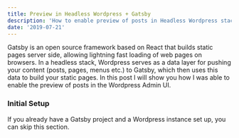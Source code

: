 ```yaml
---
title: Preview in Headless Wordpress + Gatsby
description: 'How to enable preview of posts in Headless Wordpress stack using Gatsby rehydration'
date: '2019-07-21'
---
```


Gatsby is an open source framework based on React that builds static pages server side, allowing lightning fast loading of web pages on browsers. In a headless stack, Wordpress serves as a data layer for pushing your content (posts, pages, menus etc.) to Gatsby, which then uses this data to build your static pages. In this post I will show you how I was able to enable the preview of posts in the Wordpress Admin UI.

### Initial Setup

If you already have a Gatsby project and a Wordpress instance set up, you can skip this section.
